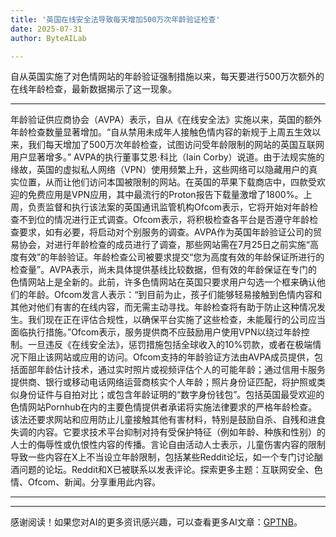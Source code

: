 ```yaml
---
title: '英国在线安全法导致每天增加500万次年龄验证检查'
date: 2025-07-31
author: ByteAILab

---
```


自从英国实施了对色情网站的年龄验证强制措施以来，每天要进行500万次额外的在线年龄检查，最新数据揭示了这一现象。

---
年龄验证供应商协会（AVPA）表示，自从《在线安全法》实施以来，英国的额外年龄检查数量显著增加。“自从禁用未成年人接触色情内容的新规于上周五生效以来，我们每天增加了500万次年龄检查，试图访问受年龄限制的网站的英国互联网用户显著增多。” AVPA的执行董事艾恩·科比（Iain Corby）说道。由于法规实施的缘故，英国的虚拟私人网络（VPN）使用频繁上升，这些网络可以隐藏用户的真实位置，从而让他们访问本国被限制的网站。在英国的苹果下载商店中，四款受欢迎的免费应用是VPN应用，其中最流行的Proton报告下载量激增了1800%。上周，负责监督和执行该法案的英国通讯监管机构Ofcom表示，它将开始对年龄检查不到位的情况进行正式调查。Ofcom表示，将积极检查各平台是否遵守年龄检查要求，如有必要，将启动对个别服务的调查。AVPA作为英国年龄验证公司的贸易协会，对进行年龄检查的成员进行了调查，那些网站需在7月25日之前实施“高度有效”的年龄验证。年龄检查公司被要求提交“您为高度有效的年龄保证所进行的检查量”。AVPA表示，尚未具体提供基线比较数据，但有效的年龄保证在专门的色情网站上是全新的。此前，许多色情网站在英国只要求用户勾选一个框来确认他们的年龄。Ofcom发言人表示：“到目前为止，孩子们能够轻易接触到色情内容和其他对他们有害的在线内容，而无需主动寻找。年龄检查将有助于防止这种情况发生。我们现在正在评估合规性，以确保平台实施了这些检查，未能履行的公司应当面临执行措施。”Ofcom表示，服务提供商不应鼓励用户使用VPN以绕过年龄控制。一旦违反《在线安全法》，惩罚措施包括全球收入的10%罚款，或者在极端情况下阻止该网站或应用的访问。Ofcom支持的年龄验证方法由AVPA成员提供，包括面部年龄估计技术，通过实时照片或视频评估个人的可能年龄；通过信用卡服务提供商、银行或移动电话网络运营商核实个人年龄；照片身份证匹配，将护照或类似身份证件与自拍对比；或包含年龄证明的“数字身份钱包”。包括英国最受欢迎的色情网站Pornhub在内的主要色情提供者承诺将实施法律要求的严格年龄检查。该法还要求网站和应用防止儿童接触其他有害材料，特别是鼓励自杀、自残和进食失调的内容。它要求技术平台抑制对持有受保护特征（例如年龄、种族和性别）的人士的侮辱性或仇恨性内容的传播。言论自由活动人士表示，儿童伤害内容的限制导致一些内容在X上不当设立年龄限制，包括某些Reddit论坛，如一个专门讨论酗酒问题的论坛。Reddit和X已被联系以发表评论。探索更多主题：互联网安全、色情、Ofcom、新闻。分享重用此内容。

---
---
感谢阅读！如果您对AI的更多资讯感兴趣，可以查看更多AI文章：[GPTNB](https://gptnb.com)。